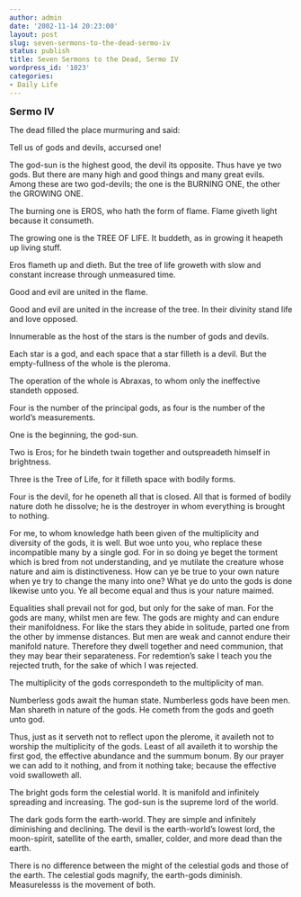 ```yaml
---
author: admin
date: '2002-11-14 20:23:00'
layout: post
slug: seven-sermons-to-the-dead-sermo-iv
status: publish
title: Seven Sermons to the Dead, Sermo IV
wordpress_id: '1023'
categories:
- Daily Life
---
```

<font size="+1"><b>Sermo IV</b></font>

The dead filled the place murmuring and said: 

Tell us of gods and devils, accursed one!

The god-sun is the highest good, the devil its opposite. Thus have ye two gods. But there are many high and good things and many great evils. Among these are two god-devils; the one is the BURNING ONE, the other the GROWING ONE. 

The burning one is EROS, who hath the form of flame. Flame giveth light because it consumeth. 

The growing one is the TREE OF LIFE. It buddeth, as in growing it heapeth up living stuff. 

Eros flameth up and dieth. But the tree of life groweth with slow and constant increase through unmeasured time. 

Good and evil are united in the flame. 

Good and evil are united in the increase of the tree. In their divinity stand life and love opposed.

Innumerable as the host of the stars is the number of gods and devils. 

Each star is a god, and each space that a star filleth is a devil. But the empty-fullness of the whole is the pleroma. 

The operation of the whole is Abraxas, to whom only the ineffective standeth opposed. 

Four is the number of the principal gods, as four is the number of the world’s measurements. 

One is the beginning, the god-sun. 

Two is Eros; for he bindeth twain together and outspreadeth himself in brightness. 

Three is the Tree of Life, for it filleth space with bodily forms. 

Four is the devil, for he openeth all that is closed. All that is formed of bodily nature doth he dissolve; he is the destroyer in whom everything is brought to nothing.

For me, to whom knowledge hath been given of the multiplicity and diversity of the gods, it is well. But woe unto you, who replace these incompatible many by a single god. For in so doing ye beget the torment which is bred from not understanding, and ye mutilate the creature whose nature and aim is distinctiveness. How can ye be true to your own nature when ye try to change the many into one? What ye do unto the gods is done likewise unto you. Ye all become equal and thus is your nature maimed.

Equalities shall prevail not for god, but only for the sake of man. For the gods are many, whilst men are few. The gods are mighty and can endure their manifoldness. For like the stars they abide in solitude, parted one from the other by immense distances. But men are weak and cannot endure their manifold nature. Therefore they dwell together and need communion, that they may bear their separateness. For redemtion’s sake I teach you the rejected truth, for the sake of which I was rejected.

The multiplicity of the gods correspondeth to the multiplicity of man. 

Numberless gods await the human state. Numberless gods have been men. Man shareth in nature of the gods. He cometh from the gods and goeth unto god.

Thus, just as it serveth not to reflect upon the plerome, it availeth not to worship the multiplicity of the gods. Least of all availeth it to worship the first god, the effective abundance and the summum bonum. By our prayer we can add to it nothing, and from it nothing take; because the effective void swalloweth all. 

The bright gods form the celestial world. It is manifold and infinitely spreading and increasing. The god-sun is the supreme lord of the world. 

The dark gods form the earth-world. They are simple and infinitely diminishing and declining. The devil is the earth-world’s lowest lord, the moon-spirit, satellite of the earth, smaller, colder, and more dead than the earth. 

There is no difference between the might of the celestial gods and those of the earth. The celestial gods magnify, the earth-gods diminish. Measurelesss is the movement of both.
